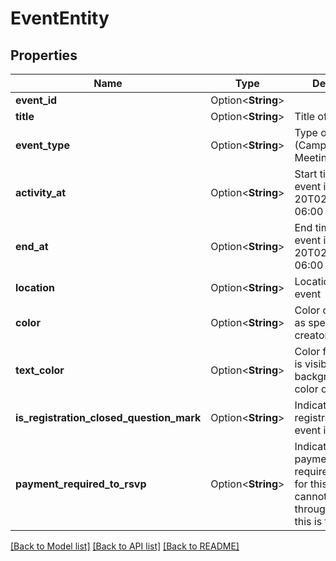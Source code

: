 # EventEntity

## Properties

Name | Type | Description | Notes
------------ | ------------- | ------------- | -------------
**event_id** | Option<**String**> |  | [optional]
**title** | Option<**String**> | Title of the event | [optional]
**event_type** | Option<**String**> | Type of the event (Campout, Hike, Meeting, etc) | [optional]
**activity_at** | Option<**String**> | Start time of the event in 2014-11-20T02:00:00.000-06:00 format | [optional]
**end_at** | Option<**String**> | End time of the event in 2014-11-20T02:00:00.000-06:00 format | [optional]
**location** | Option<**String**> | Location of the event | [optional]
**color** | Option<**String**> | Color of the event, as specified by the creator | [optional]
**text_color** | Option<**String**> | Color for text that is visible on a background of the color of the event | [optional]
**is_registration_closed_question_mark** | Option<**String**> | Indicates if registration for this event is closed. | [optional]
**payment_required_to_rsvp** | Option<**String**> | Indicates if payment is required to RSVP for this event. You cannot RSVP through the API if this is true. | [optional]

[[Back to Model list]](../README.md#documentation-for-models) [[Back to API list]](../README.md#documentation-for-api-endpoints) [[Back to README]](../README.md)



